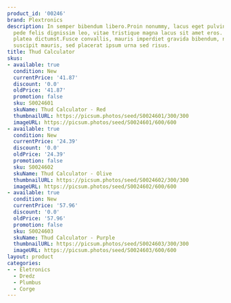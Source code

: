 ```yaml
---
product_id: '00246'
brand: Plextronics
description: In semper bibendum libero.Proin nonummy, lacus eget pulvinar lacinia,
  pede felis dignissim leo, vitae tristique magna lacus sit amet eros. In hac habitasse
  platea dictumst.Fusce convallis, mauris imperdiet gravida bibendum, nisl turpis
  suscipit mauris, sed placerat ipsum urna sed risus.
title: Thud Calculator
skus:
- available: true
  condition: New
  currentPrice: '41.87'
  discount: '0.0'
  oldPrice: '41.87'
  promotion: false
  sku: S0024601
  skuName: Thud Calculator - Red
  thumbnailURL: https://picsum.photos/seed/S0024601/300/300
  imageURL: https://picsum.photos/seed/S0024601/600/600
- available: true
  condition: New
  currentPrice: '24.39'
  discount: '0.0'
  oldPrice: '24.39'
  promotion: false
  sku: S0024602
  skuName: Thud Calculator - Olive
  thumbnailURL: https://picsum.photos/seed/S0024602/300/300
  imageURL: https://picsum.photos/seed/S0024602/600/600
- available: true
  condition: New
  currentPrice: '57.96'
  discount: '0.0'
  oldPrice: '57.96'
  promotion: false
  sku: S0024603
  skuName: Thud Calculator - Purple
  thumbnailURL: https://picsum.photos/seed/S0024603/300/300
  imageURL: https://picsum.photos/seed/S0024603/600/600
layout: product
categories:
- - Eletronics
  - Dredz
  - Plumbus
  - Corge
---
```

